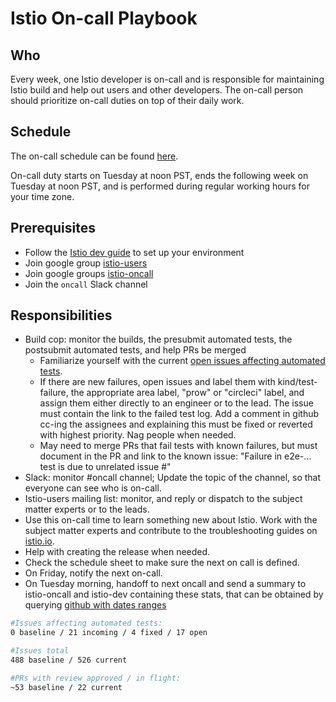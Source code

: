# Istio On-call Playbook

## Who
Every week, one Istio developer is on-call and is responsible for maintaining Istio build and help out users and other developers. The on-call person should prioritize on-call duties on top of their daily work.

## Schedule
The on-call schedule can be found [here](https://docs.google.com/spreadsheets/d/1FaHwPpad3F3hva2suJweNeTnocjKtLnbgLkyMRPzgUY/edit#gid=1475801904).

On-call duty starts on Tuesday at noon PST, ends the following week on Tuesday at noon PST, and is performed during regular working hours for your time zone.

## Prerequisites
* Follow the [Istio dev guide](https://github.com/istio/istio/blob/master/DEV-GUIDE.md) to set up your environment
* Join google group [istio-users](https://groups.google.com/forum/#!forum/istio-users)
* Join google groups [istio-oncall](https://groups.google.com/forum/#!forum/istio-oncall)
* Join the `oncall` Slack channel

## Responsibilities
* Build cop: monitor the builds, the presubmit automated tests, the postsubmit automated tests, and help PRs be merged
  * Familiarize yourself with the current [open issues affecting automated tests](https://github.com/istio/istio/issues?q=is%3Aopen+is%3Aissue+label%3Akind%2Ftest-failure).
  * If there are new failures, open issues and label them with kind/test-failure, the appropriate area label, "prow" or "circleci" label, and assign them either directly to an engineer or to the lead.
  The issue must contain the link to the failed test log.
  Add a comment in github cc-ing the assignees and explaining this must be fixed or reverted with highest priority. Nag people when needed.
  * May need to merge PRs that fail tests with known failures, but must document in the PR and link to the known issue: "Failure in e2e-... test is due to unrelated issue #"
* Slack: monitor #oncall channel; Update the topic of the channel, so that everyone can see who is on-call.
* Istio-users mailing list: monitor, and reply or dispatch to the subject matter experts or to the leads.
* Use this on-call time to learn something new about Istio. Work with the subject matter experts and contribute to the troubleshooting guides on [istio.io](https://istio.io/help/troubleshooting.html).
* Help with creating the release when needed.
* Check the schedule sheet to make sure the next on call is defined.
* On Friday, notify the next on-call.
* On Tuesday morning, handoff to next oncall and send a summary to istio-oncall and istio-dev containing these stats, that can be obtained by querying [github with dates ranges](https://help.github.com/articles/searching-issues-and-pull-requests/)

```bash
#Issues affecting automated tests:
0 baseline / 21 incoming / 4 fixed / 17 open

#Issues total
488 baseline / 526 current

#PRs with review approved / in flight:
~53 baseline / 22 current
```


